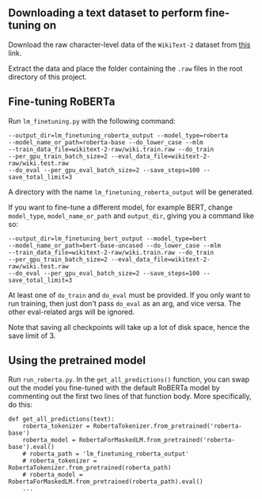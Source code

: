 ## Downloading a text dataset to perform fine-tuning on

Download the raw character-level data of the `WikiText-2` dataset from 
[this](https://blog.einstein.ai/the-wikitext-long-term-dependency-language-modeling-dataset/)
link.

Extract the data and place the folder containing the `.raw` files in the root
directory of this project.

## Fine-tuning RoBERTa

Run `lm_finetuning.py` with the following command:

```
--output_dir=lm_finetuning_roberta_output --model_type=roberta 
--model_name_or_path=roberta-base --do_lower_case --mlm 
--train_data_file=wikitext-2-raw/wiki.train.raw --do_train 
--per_gpu_train_batch_size=2 --eval_data_file=wikitext-2-raw/wiki.test.raw 
--do_eval --per_gpu_eval_batch_size=2 --save_steps=100 --save_total_limit=3
```

A directory with the name `lm_finetuning_roberta_output` will be generated.

If you want to fine-tune a different model, for example BERT, change 
`model_type`, `model_name_or_path` and `output_dir`, giving 
you a command like so:

```
--output_dir=lm_finetuning_bert_output --model_type=bert 
--model_name_or_path=bert-base-uncased --do_lower_case --mlm 
--train_data_file=wikitext-2-raw/wiki.train.raw --do_train 
--per_gpu_train_batch_size=2 --eval_data_file=wikitext-2-raw/wiki.test.raw 
--do_eval --per_gpu_eval_batch_size=2 --save_steps=100 --save_total_limit=3
```

At least one of `do_train` and `do_eval` must be provided. If you only want 
to run training, then just don't pass `do_eval` as an arg, and vice versa. The 
other eval-related args 
will be ignored.

Note that saving all checkpoints will take up a lot of disk space, 
hence the save limit of 3.

## Using the pretrained model

Run `run_roberta.py`. In the `get_all_predictions()` function, you can swap out
the model you fine-tuned with the default RoBERTa model by commenting out the
first two lines of that function body. More specifically, do this:

```
def get_all_predictions(text):
    roberta_tokenizer = RobertaTokenizer.from_pretrained('roberta-base')
    roberta_model = RobertaForMaskedLM.from_pretrained('roberta-base').eval()
    # roberta_path = 'lm_finetuning_roberta_output'
    # roberta_tokenizer = RobertaTokenizer.from_pretrained(roberta_path)
    # roberta_model = RobertaForMaskedLM.from_pretrained(roberta_path).eval()
    ...
```
